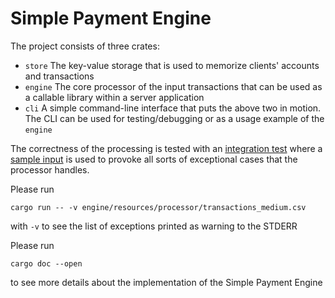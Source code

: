 # Simple Payment Engine

The project consists of three crates:
* `store` The key-value storage that is used to memorize clients' accounts and transactions
* `engine` The core processor of the input transactions that can be used as a callable library
  within a server application
* `cli` A simple command-line interface that puts the above two in motion. The CLI can be used for
  testing/debugging or as a usage example of the `engine`

The correctness of the processing is tested with an [integration test](engine/tests/integration/processor.rs#L18) where a [sample input](engine/resources/processor/transactions_medium.csv) is used to provoke all sorts of exceptional cases that the processor handles.

Please run
```
cargo run -- -v engine/resources/processor/transactions_medium.csv
```
with `-v` to see the list of exceptions printed as warning to the STDERR

Please run
```
cargo doc --open
```
to see more details about the implementation of the Simple Payment Engine
